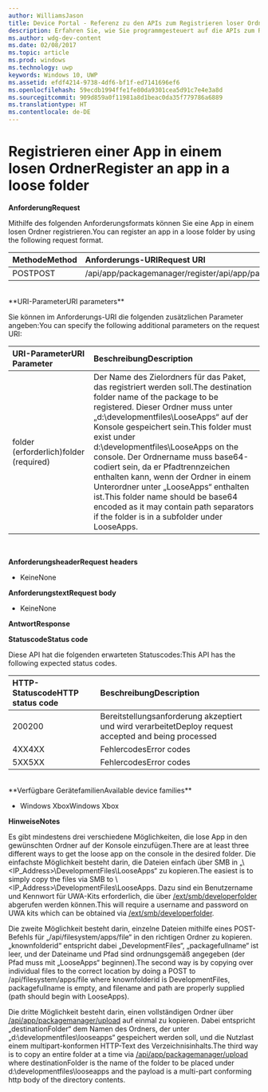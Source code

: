 ```yaml
---
author: WilliamsJason
title: Device Portal - Referenz zu den APIs zum Registrieren loser Ordner
description: Erfahren Sie, wie Sie programmgesteuert auf die APIs zum Registrieren loser Ordner zugreifen.
ms.author: wdg-dev-content
ms.date: 02/08/2017
ms.topic: article
ms.prod: windows
ms.technology: uwp
keywords: Windows 10, UWP
ms.assetid: efdf4214-9738-4df6-bf1f-ed7141696ef6
ms.openlocfilehash: 59ecdb1994ffe1fe80da9301cea5d91c7e4e3a8d
ms.sourcegitcommit: 909d859a0f11981a8d1beac0da35f779786a6889
ms.translationtype: HT
ms.contentlocale: de-DE
---
```

# <a name="register-an-app-in-a-loose-folder"></a><span data-ttu-id="87bfc-104">Registrieren einer App in einem losen Ordner</span><span class="sxs-lookup"><span data-stu-id="87bfc-104">Register an app in a loose folder</span></span>  

**<span data-ttu-id="87bfc-105">Anforderung</span><span class="sxs-lookup"><span data-stu-id="87bfc-105">Request</span></span>**

<span data-ttu-id="87bfc-106">Mithilfe des folgenden Anforderungsformats können Sie eine App in einem losen Ordner registrieren.</span><span class="sxs-lookup"><span data-stu-id="87bfc-106">You can register an app in a loose folder by using the following request format.</span></span>

<span data-ttu-id="87bfc-107">Methode</span><span class="sxs-lookup"><span data-stu-id="87bfc-107">Method</span></span>      | <span data-ttu-id="87bfc-108">Anforderungs-URI</span><span class="sxs-lookup"><span data-stu-id="87bfc-108">Request URI</span></span>
:------     | :------
<span data-ttu-id="87bfc-109">POST</span><span class="sxs-lookup"><span data-stu-id="87bfc-109">POST</span></span> | <span data-ttu-id="87bfc-110">/api/app/packagemanager/register</span><span class="sxs-lookup"><span data-stu-id="87bfc-110">/api/app/packagemanager/register</span></span>
<br />
**<span data-ttu-id="87bfc-111">URI-Parameter</span><span class="sxs-lookup"><span data-stu-id="87bfc-111">URI parameters</span></span>**

<span data-ttu-id="87bfc-112">Sie können im Anforderungs-URI die folgenden zusätzlichen Parameter angeben:</span><span class="sxs-lookup"><span data-stu-id="87bfc-112">You can specify the following additional parameters on the request URI:</span></span>

<span data-ttu-id="87bfc-113">URI-Parameter</span><span class="sxs-lookup"><span data-stu-id="87bfc-113">URI Parameter</span></span>      | <span data-ttu-id="87bfc-114">Beschreibung</span><span class="sxs-lookup"><span data-stu-id="87bfc-114">Description</span></span>
:------     | :-----
<span data-ttu-id="87bfc-115">folder (erforderlich)</span><span class="sxs-lookup"><span data-stu-id="87bfc-115">folder (required)</span></span> | <span data-ttu-id="87bfc-116">Der Name des Zielordners für das Paket, das registriert werden soll.</span><span class="sxs-lookup"><span data-stu-id="87bfc-116">The destination folder name of the package to be registered.</span></span> <span data-ttu-id="87bfc-117">Dieser Ordner muss unter „d:\developmentfiles\LooseApps“ auf der Konsole gespeichert sein.</span><span class="sxs-lookup"><span data-stu-id="87bfc-117">This folder must exist under d:\developmentfiles\LooseApps on the console.</span></span> <span data-ttu-id="87bfc-118">Der Ordnername muss base64-codiert sein, da er Pfadtrennzeichen enthalten kann, wenn der Ordner in einem Unterordner unter „LooseApps“ enthalten ist.</span><span class="sxs-lookup"><span data-stu-id="87bfc-118">This folder name should be base64 encoded as it may contain path separators if the folder is in a subfolder under LooseApps.</span></span>
<br />

**<span data-ttu-id="87bfc-119">Anforderungsheader</span><span class="sxs-lookup"><span data-stu-id="87bfc-119">Request headers</span></span>**

- <span data-ttu-id="87bfc-120">Keine</span><span class="sxs-lookup"><span data-stu-id="87bfc-120">None</span></span>

**<span data-ttu-id="87bfc-121">Anforderungstext</span><span class="sxs-lookup"><span data-stu-id="87bfc-121">Request body</span></span>**

- <span data-ttu-id="87bfc-122">Keine</span><span class="sxs-lookup"><span data-stu-id="87bfc-122">None</span></span>

**<span data-ttu-id="87bfc-123">Antwort</span><span class="sxs-lookup"><span data-stu-id="87bfc-123">Response</span></span>**

**<span data-ttu-id="87bfc-124">Statuscode</span><span class="sxs-lookup"><span data-stu-id="87bfc-124">Status code</span></span>**

<span data-ttu-id="87bfc-125">Diese API hat die folgenden erwarteten Statuscodes:</span><span class="sxs-lookup"><span data-stu-id="87bfc-125">This API has the following expected status codes.</span></span>

<span data-ttu-id="87bfc-126">HTTP-Statuscode</span><span class="sxs-lookup"><span data-stu-id="87bfc-126">HTTP status code</span></span>      | <span data-ttu-id="87bfc-127">Beschreibung</span><span class="sxs-lookup"><span data-stu-id="87bfc-127">Description</span></span>
:------     | :-----
<span data-ttu-id="87bfc-128">200</span><span class="sxs-lookup"><span data-stu-id="87bfc-128">200</span></span> | <span data-ttu-id="87bfc-129">Bereitstellungsanforderung akzeptiert und wird verarbeitet</span><span class="sxs-lookup"><span data-stu-id="87bfc-129">Deploy request accepted and being processed</span></span>
<span data-ttu-id="87bfc-130">4XX</span><span class="sxs-lookup"><span data-stu-id="87bfc-130">4XX</span></span> | <span data-ttu-id="87bfc-131">Fehlercodes</span><span class="sxs-lookup"><span data-stu-id="87bfc-131">Error codes</span></span>
<span data-ttu-id="87bfc-132">5XX</span><span class="sxs-lookup"><span data-stu-id="87bfc-132">5XX</span></span> | <span data-ttu-id="87bfc-133">Fehlercodes</span><span class="sxs-lookup"><span data-stu-id="87bfc-133">Error codes</span></span>
<br />
**<span data-ttu-id="87bfc-134">Verfügbare Gerätefamilien</span><span class="sxs-lookup"><span data-stu-id="87bfc-134">Available device families</span></span>**

* <span data-ttu-id="87bfc-135">Windows Xbox</span><span class="sxs-lookup"><span data-stu-id="87bfc-135">Windows Xbox</span></span>

**<span data-ttu-id="87bfc-136">Hinweise</span><span class="sxs-lookup"><span data-stu-id="87bfc-136">Notes</span></span>**

<span data-ttu-id="87bfc-137">Es gibt mindestens drei verschiedene Möglichkeiten, die lose App in den gewünschten Ordner auf der Konsole einzufügen.</span><span class="sxs-lookup"><span data-stu-id="87bfc-137">There are at least three different ways to get the loose app on the console in the desired folder.</span></span> <span data-ttu-id="87bfc-138">Die einfachste Möglichkeit besteht darin, die Dateien einfach über SMB in „\\<IP_Address>\DevelopmentFiles\LooseApps“ zu kopieren.</span><span class="sxs-lookup"><span data-stu-id="87bfc-138">The easiest is to simply copy the files via SMB to \\<IP_Address>\DevelopmentFiles\LooseApps.</span></span> <span data-ttu-id="87bfc-139">Dazu sind ein Benutzername und Kennwort für UWA-Kits erforderlich, die über [/ext/smb/developerfolder](wdp-smb-api.md) abgerufen werden können.</span><span class="sxs-lookup"><span data-stu-id="87bfc-139">This will require a username and password on UWA kits which can be obtained via [/ext/smb/developerfolder](wdp-smb-api.md).</span></span> 

<span data-ttu-id="87bfc-140">Die zweite Möglichkeit besteht darin, einzelne Dateien mithilfe eines POST-Befehls für „/api/filesystem/apps/file“ in den richtigen Ordner zu kopieren. „knownfolderid“ entspricht dabei „DevelopmentFiles“, „packagefullname“ ist leer, und der Dateiname und Pfad sind ordnungsgemäß angegeben (der Pfad muss mit „LooseApps“ beginnen).</span><span class="sxs-lookup"><span data-stu-id="87bfc-140">The second way is by copying over individual files to the correct location by doing a POST to /api/filesystem/apps/file where knownfolderid is DevelopmentFiles, packagefullname is empty, and filename and path are properly supplied (path should begin with LooseApps).</span></span>

<span data-ttu-id="87bfc-141">Die dritte Möglichkeit besteht darin, einen vollständigen Ordner über [/api/app/packagemanager/upload](wdp-folder-upload.md) auf einmal zu kopieren. Dabei entspricht „destinationFolder“ dem Namen des Ordners, der unter „d:\developmentfiles\looseapps“ gespeichert werden soll, und die Nutzlast einem multipart-konformen HTTP-Text des Verzeichnisinhalts.</span><span class="sxs-lookup"><span data-stu-id="87bfc-141">The third way is to copy an entire folder at a time via [/api/app/packagemanager/upload](wdp-folder-upload.md) where destinationFolder is the name of the folder to be placed under d:\developmentfiles\looseapps and the payload is a multi-part conforming http body of the directory contents.</span></span>

